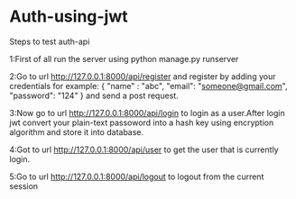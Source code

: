 # Auth-using-jwt

Steps to test auth-api

1:First of all run the server using python manage.py runserver

2:Go to url http://127.0.0.1:8000/api/register and register by adding your credentials for example:
{
   "name" : "abc",
   "email": "someone@gmail.com",
   "password": "124"
}
and send a post request.

3:Now go to url http://127.0.0.1:8000/api/login to login as a user.After login jwt convert your plain-text passoword into a hash key using encryption algorithm and store it into database.

4:Got to url http://127.0.0.1:8000/api/user to get the user that is currently login.

5:Go to url http://127.0.0.1:8000/api/logout to logout from the current session
